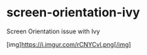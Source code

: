 # screen-orientation-ivy
Screen Orientation issue with Ivy

[img]https://i.imgur.com/rCNYCvl.png[/img]


